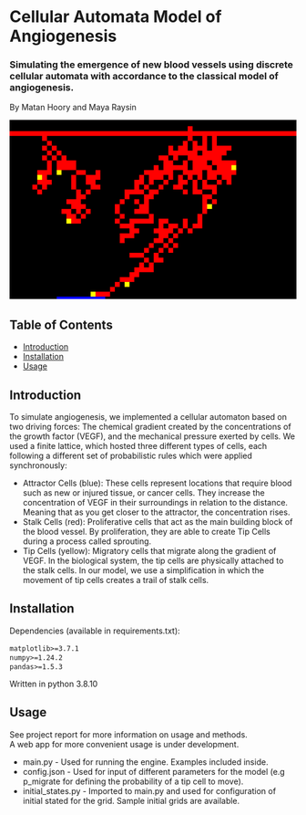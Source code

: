 # Cellular Automata Model of Angiogenesis
### Simulating the emergence of new blood vessels using discrete cellular automata with accordance to the classical model of angiogenesis.

By Matan Hoory and Maya Raysin

![alt text](./logo.png)

## Table of Contents

- [Introduction](#introduction)
- [Installation](#installation)
- [Usage](#usage)


## Introduction

To simulate angiogenesis, we implemented a cellular automaton based on two driving forces:
The chemical gradient created by the concentrations of the growth factor (VEGF), and the
mechanical pressure exerted by cells. We used a finite lattice, which hosted three different
types of cells, each following a different set of probabilistic rules which were applied synchronously:
* Attractor Cells (blue): These cells represent locations that require blood such as new or injured
tissue, or cancer cells. They increase the concentration of VEGF in their surroundings in
relation to the distance. Meaning that as you get closer to the attractor, the concentration
rises.
* Stalk Cells (red): Proliferative cells that act as the main building block of the blood vessel. By
proliferation, they are able to create Tip Cells during a process called sprouting.
* Tip Cells (yellow): Migratory cells that migrate along the gradient of VEGF. In the biological system, the
tip cells are physically attached to the stalk cells. In our model, we use a simplification in
which the movement of tip cells creates a trail of stalk cells.

## Installation

Dependencies (available in requirements.txt): 
```
matplotlib>=3.7.1
numpy>=1.24.2
pandas>=1.5.3
```
Written in python 3.8.10

## Usage

See project report for more information on usage and methods.  
A web app for more convenient usage is under development. 

- main.py - Used for running the engine. Examples included inside.
- config.json - Used for input of different parameters for the model (e.g p_migrate for defining the probability of a tip cell to move).  
- initial_states.py - Imported to main.py and used for configuration of initial stated for the grid. Sample initial grids are available. 


